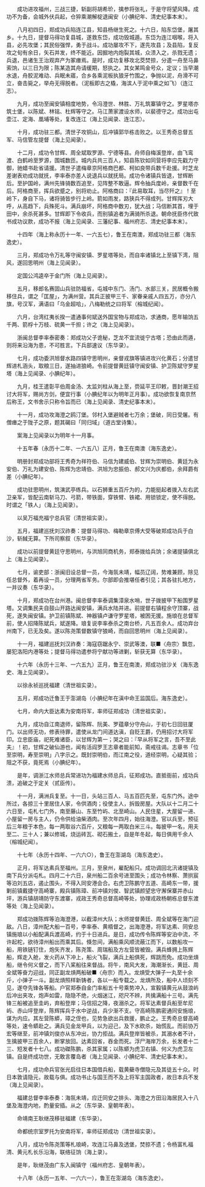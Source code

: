 <!-- { "loadSidebar": true } -->
　　成功进攻福州，三战三捷，斩副将胡希玠，擒参将张礼，于是守将望风降。成功不为备，会城外伏兵起，仓猝乘潮解椗退闽安（小腆纪年、清史纪事本末）。

　　八月初四日，郑成功兵陷连江县，知县杨继生死之。十六日，陷东岱堡，屠其乡。十九日，提督马得功复县城，遂救东岱，成功毁城遁。东岱为连江咽喉，将入县，必先攻堡；其民俗强悍，勇于战斗。成功屡攻不下，遂先攻县；及县陷，复反攻之旬有余日，矢石并发，终不能近。因掘地内炮裂其城，众溃入之，杀戮无遗；兵退，邑诸生王治观弃产为冢瘗焉。是时，成功复移攻北茭焚掠，分遣一舟至马鼻索饷，以三日为限；陈某造其舟请缓期，怒执之。其女某鸣金号众，定议；当早潮水退，舟胶泥难动、兵眠未寤，合乡各乘泥板执狼牙竹围之，争抛以泥，舟滑不可立，奋击毙之，举舟无得脱者。（泥板即古之橇，海滨人于泥中乘之如飞）（连江志）。

　　九月，成功至闽安镇相度地势，令冯澄世、林胜、万礼筑寨镇守之。罗星塔亦筑士堡，以陈斌、林铭、杜辉等守之。马江萧家渡设水师，以裴德守之。成功出屯壶江、定海、凰埔等处，复改连江（海上见闻录、连江志）。

　　十月，成功驻三都。清世子攻铜山，后冲镇郭华栋击败之。以王秀奇总督五军、马信管左提督（海上见闻录）。

　　十二月，成功令甘辉、周全斌取罗源、宁德等县。舟师自梅溪登岸，由飞鸾渡、白鹤岭至罗源，围城数匝。城内兵共三百人，知县陈钦如同营将李应先戳力守御，驰蜡书赴省请援。清世子遣梅章京阿格商巴都、柯如良带兵数千赴援。时芝龙差谢表劝成功就抚，李率泰亦差人说退兵以就抚局。成功令诸镇兵皆退，甘辉断后。至护国岭，满州先锋骑数百追至，见阵整不敢逼。辉令抽兵度岭，亲督数千在后。阿格商至，挥兵欲蹙之，别将劝止。阿格商曰：『此易取耳，当尽歼之』！至岭下，身自下马，诸将骑皆步行上岭。箭如雨发，路狭兵不得成列。甘辉挥刃大呼，从高趋下，兵殊死斗。满兵崩坏，阿格商中数刃，犹大战；马信断其首，埋于田中，余杀死甚多。甘辉即下令收兵，而别镇追者为满骑所杀退。朝命抚臣佟代致书成功议款，成功不报（海上见闻录、三藩纪事、福州府志、清史纪事本末）。

　　十四年（海上称永历十一年、一六五七），鲁王在南澳，郑成功驻三都（海东逸史）。

　　三月，郑成功令万礼等守闽安镇、罗星塔等处，而自率诸镇北上至镇下湾，阻风，遂回思明州（海上见闻录）。

　　定国公鸿逵卒于金门所（海上见闻录）。

　　五月，移郎名赛固山兵驻防福省，屯城中东门、汤门、水部三关，民居概令搬移住兵，谓之「匡屋」，为满州营。其兵正披甲三千、家眷亲戚人四五万，亦分八旗，号汉军，满语曰「乌金超哈」，八梅勒统之曰将军（榕城纪闻）。

　　六月，台湾红夷长揆一遣通事何斌送外国宝物与郑成功，求通商，愿年输饷五千两、箭桴十万枝、硫黄一千担；许之（海上见闻录）。

　　浙闽总督李率泰密奏：郑成功父子诡秘，芝龙不宜流徙宁古塔；恐由此而遁，则将来沿海为患，不可胜言。下兵部速议（东华录）。

　　七月，成功委洪旭督水路四镇守思明州，亲督戎旗等镇进攻兴化黄石；分遣甘辉进札涵头，取粮三日，遂抽进狼崎。令前提督黄廷镇守闽安镇、护卫陈斌守罗星塔（海上见闻录、小腆纪年）。

　　九月，桂王遣彰平伯周金汤、太监刘柱从海上至，赍延平王印敕，晋封潮王招讨大将军，赐尚方剑，便宜行事（小腆纪年以为明年正月事）。成功欲恢复南京然后称王，文书舍示只称令旨而已（海上见闻录、清史纪事本末）。

　　十一月，成功攻海澄之鸥汀堡。邻村入堡避贼者七万余；堡破，同日受屠。有僧瘗之于陇子之原，题其碣曰「同归域」（道古堂诗集）。

　　案海上见闻录以为明年十一月事。

　　十五年春（永历十二年、一六五八）正月，鲁王在南澳（海东逸史）。

　　明册封郑成功部将王秀奇为祥符伯、马信为建威伯、甘辉为崇明伯、黄廷为永安伯、万礼为建安伯、陈辉为忠靖伯、洪旭为忠振伯、郝文兴为庆都伯，余拜爵有差（小腆纪年）。

　　成功驻思明州，筑演武亭练兵。以石狮重五百斤为的，力能挺起者拨入左右武卫亲军，皆配云南斩马刀、弓箭，带铁面，穿铁臂、铁裙、用锁锁定，使不得脱。时谓之「铁人」（海上见闻录）。

　　以吴万福充福宁总兵官（清世祖实录）。

　　五月，福建巡抚刘汉祚奏：提督马得功、梅勒章京傅大受等破郑成功兵于白沙，斩馘无算。下所司察叙（东华录）。

　　成功以前提督黄廷守思明州，与洪旭同商机务，郑泰拨给兵饷；余诸提镇俱北上（海上见闻录）。

　　七月，谕吏部：浙闽旧设总督一员，今海氛未靖，幅员辽阔，势难兼顾，除见任总督外，着再设一员，分理两省军务。尔部即会推堪任者引见；其各驻扎地方，一并议奏（东华录）。

　　十月，郑成功在台州港。闽总督李率泰调集漳泉水哨，世子拨披甲下船围罗星塔。又调集民夫自鼓山开路达闽安镇，满兵水陆并进。前提督右镇程余守顶寨，战死，遂失闽安镇。护卫前镇陈斌、神器镇卢谦守罗星塔，被困无援。施琅在总督军前，使人招降陈斌兵，斌遂降。琅复说李率泰杀之南台桥，凡五百余人。成功弃台州南下，已无及矣。遂以陈尧策督数镇守狼崎，而自回思明州（海上见闻录）。

　　十一月，福建巡抚刘汉祚奏：海寇窃踞永宁、崇武等澳，联■〈舟宗〉飘忽，屡犯洛阳内港等处；提督马得功遣参将宁献功等进剿，斩获无算（东华录）。

　　十六年（永历十三年、一六五九）正月，鲁王在南澳，郑成功驻沙关（海东逸史、海上见闻录）。

　　以徐永祯巡抚福建（清世祖实录）。

　　五月，郑成功迁鲁王于澎湖岛（小腆纪年在滇中命王监国后。海东逸史）。

　　七月，命内大臣达素为安南将军，率师征郑成功（清世祖实录）。

　　九月，成功自江南退师，留陈辉、阮美、罗蕴章分守舟山，于初七日回驻厦门。以出师无功，修表待罪，遣使从龙门间道达滇，自贬王爵，仍用招讨大将军印。立忠臣庙，祀死难诸臣，以甘辉为第一；哭之曰：『早从将军之言，吾不至此夫』！初，甘辉之破仙游也，闻有活阎罗王志章者能前知，斋戒往谒。志章书「位至崇明，寿至崇明」八字示之。既封崇明伯，而江南之役，道经崇明，心疑其验；阻之不获，竟死焉（小腆纪年）。

　　是年，调浙江水师总兵常进功为福建水师总兵，征郑成功。直抵衙前，成功兵溃，追破之于定关（贰臣传）。

　　十一月，满洲兵复至。十一日，头站三百人、马五百匹先至，屯东门外。途中所过，各掠三十里居住人家，令供酒肉；役使主人，拆毁房屋。大队以十二月二十六日至，屯札七门外，南至藤山、东至竹屿、北至崎山。人民住星，大屋留一进、小屋留一房与主人，仍令供给油柴酒肉。至次年四月，始往海澄。官以兵至，预征后三年粮于本色，每一两取谷六百斤，又粮每一两取白米三斗。每披甲一名，用夫至二、三十人；兼以修城，烧运砖瓦、砌石搬土，自是年冬起，每日俱用千余人（榕城纪闻）。

　　十七年（永历十四年、一六六○），鲁王在澎湖岛（海东逸史）。

　　正月，将军达素兵至福州。三月，至泉州，雇配船只。成功调回北汛诸提镇及南下兵分派屯札。四月二十六日，泉州船二百余号进至围头；成功令林察、萧拱宸等泊刘五店，遏止围头，不得入同安港会合。右虎卫陈鹏守五道、高崎东一带，援剿前镇戴捷守高崎寨，殿兵镇陈璋、前冲镇刘俊、智武镇颜望忠守澥保寨并赤山坪，游兵镇胡靖防守东渡寨，戎政王秀奇总督高崎等处，协理戎政杨朝栋总督东渡等处（海上见闻录）。

　　郑成功拨陈辉等泊海澄港，以截漳州大队；水师提督黄廷、周全斌等在海门迎敌。八日，漳州配大船一百号，李率泰、黄梧督之，出海澄港，将军达素、同安总镇施琅以小船配满兵渡高崎，约于十日进兵。是日，成功传令陈辉等安泊中流，不许起柁，欲待漳州船出而乘其后。倏忽间，满船乘风顺流蔽江而下，以数船攻一船，用铁链钉住，炮矢齐发，陈尧策、周瑞船及方左营皆被毁。满兵蜂拥上陈辉船，辉走入舱，发火药从下冲上，船火飞裂，满兵上船俱死，辉跳而免。成功坐熕船，继令何义督之，而下八桨船往来督战。将午，南风大发，海潮渐长，黄廷、周全斌等奋力迎战，同正副龙熕两船破■〈舟宗〉而入。龙熕受大弹子一丸至十余斤，小弹子一斗。副龙熕照样新铸者，各以一船专载之。龙熕所及，船中人顷刻不见，遂夺先锋各等船。户官郑泰自金门率船五十号乘势冲入，宣毅镇黄元从鼓浪屿后冲出夹攻，炮声如雷，隐隐不绝，火烟迷江，咫尺不辨，共擒满船十三号。满先锋三船被追至圭屿，弃船登岸；马信招之降，夜溺杀之。将军达素督兵船至牟尼屿、赤山坪登岸，陈辉挥兵于水中逆战，兵少渐不支。守高崎陈鹏密通同安施琅，谋为内应。其左营陈蟒，璋之侄也，见势急欲出兵救援，鹏止之。王秀奇总督高崎等处，速令蟒赴之。满兵见金龙甲兵，以为迎己，及下水砍杀，始慌乱。而前协万宏等继至，前冲镇刘俊亦从东冲出，协力拒战。满兵登岸皆被杀，其溺水者不计，生擒披甲三百余人，断掌放回。达素回省，吞金而死。浮尸海岸万余，长发者十二三、短发者十七八。成功磔陈鹏，杀其家属；以陈蟒为虎卫右镇、何义为虎卫左镇。自是终成功世，无敢言覆岛者（海上见闻录、小腆纪年、清史纪事本末）。

　　七月，成功命兵官张光启往日本国借兵船，载黄蘗寺僧隐元及其徒五十众。时日本敦请隐元，故载与俱。成功书止与国王而不及上将军主国政者，故日本兵不发（海上见闻录）。

　　福建总督李率泰奏：海氛未靖，应迁同安之排头、海澄之方田沿海居民入十八堡及海澄内地，酌量安插。从之（东华录、皇朝年表）。

　　命靖南王耿继茂移驻福建（东华录）。

　　命都统宗室罗托为安南将军，率师征郑成功（清世祖实录）。

　　八月，成功令陈尧策等札琅崎，攻连江马鼻及透堡，焚掠不遗；令杨富札福清、黄元札长乐沿海，联络征饷（海上录）。

　　是年，耿继茂由广东入闽镇守（福州府志、皇朝年表）。

　　十八年（永历一五年、一六六一），鲁王在澎湖岛（海东逸史）。

